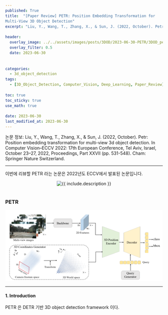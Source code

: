 ```yaml
---
published: True
title:  "[Paper Review] PETR: Position Embedding Transformation for
Multi-View 3D Object Detection"
excerpt: "Liu, Y., Wang, T., Zhang, X., & Sun, J. (2022, October). Petr: Position embedding transformation for multi-view 3d object detection. In Computer Vision–ECCV 2022: 17th European Conference, Tel Aviv, Israel, October 23–27, 2022, Proceedings, Part XXVII (pp. 531-548). Cham: Springer Nature Switzerland."

header:
  overlay_image: ../../assets/images/posts/3DOD/2023-06-30-PETR/3DOD_petr_fig1.png
  overlay_filter: 0.5
  date: 2023-06-30


categories:
  - 3d_object_detection
tags:
  - [3D_Object_Detection, Computer_Vision, Deep_Learning, Paper_Review]

toc: true
toc_sticky: true
use_math: true
 
date: 2023-06-30
last_modified_at: 2023-06-30
---
```


논문 정보: Liu, Y., Wang, T., Zhang, X., & Sun, J. (2022, October). Petr: Position embedding transformation for multi-view 3d object detection. In Computer Vision–ECCV 2022: 17th European Conference, Tel Aviv, Israel, October 23–27, 2022, Proceedings, Part XXVII (pp. 531-548). Cham: Springer Nature Switzerland.

---

이번에 리뷰할 PETR 라는 논문은 2022년도 ECCV에서 발표된 논문입니다. <br>


<center> <img src="../../assets/images/posts/3DOD/2023-06-30-/PETR/3DOD_petr_fig1.JPG" width="700" alt="{{ include.description }}">
  </center> 
<br>

### PETR

<center> <img src="../../assets/images/posts/3DOD/2023-06-30-PETR/3DOD_petr_fig2.png" width="700" alt="{{ include.description }}">
  </center>

----

#### 1. Introduction

PETR 은 DETR 기반 3D object detection framework 이다.  
